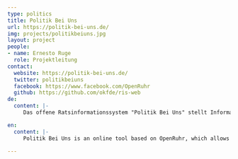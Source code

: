 ```yaml
---
type: politics
title: Politik Bei Uns
url: https://politik-bei-uns.de/
img: projects/politikbeiuns.jpg
layout: project
people:
- name: Ernesto Ruge
  role: Projektleitung
contact:
  website: https://politik-bei-uns.de/
  twitter: politikbeiuns
  facebook: https://www.facebook.com/OpenRuhr
  github: https://github.com/okfde/ris-web
de:
  content: |-
     Das offene Ratsinformationssystem "Politik Bei Uns" stellt Informationen und Vorgänge aus Rat und Verwaltung nutzerfreundlich dar, damit Bürgerinnen und Bürger politische Entscheidungen nachvollziehen können und so frühzeitig mitbestimmen können. Es greift aktuelle Entwicklungen auf (mobiles Web, Big Data, offene Schnittstellen, OpenData, eGoverment, OpenSource, Datenjournalismus und hyperlokale / personifizierte Informationssysteme). Es stellt als eine Art Datenmarktplatz Rats- und Verwaltungsdaten Drittentwicklern zur Verfügung, so dass sie ohne großen Aufwand weitere Applikationen bauen können. Neben der Politik, der Zivilgesellschaft und den Journalisten profitiert auch die Wissenschaft von strukturierten und somit analysierbaren Daten.

en:
  content: |-
     Politik Bei Uns is an online tool based on OpenRuhr, which allows citizens from all over Germany to easily and transparently access local politcs data to better understand political decision-making in their surrounding. The tool aims to facilitate political participation and engagement by drawing on current technologies (Mobile Web, Big Data, Open Access, Open Data, eGovernment, Open Source, Data Journalism, and hyperlocal / personified information systems). As a data market place it offers third party developers administration data to build new applications. Politicians, civil society members, journalists, and also scientists can profit from this structured and analytic data.
     
---
```


